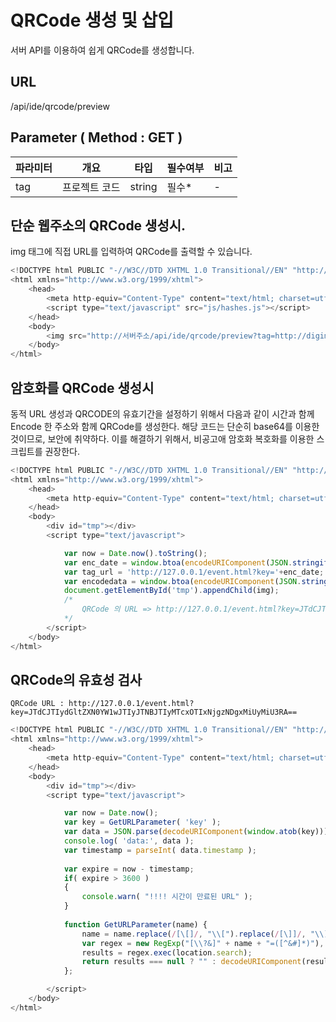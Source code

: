 QRCode 생성 및 삽입
==========================

서버 API를 이용하여 쉽게 QRCode를 생성합니다.

## URL

/api/ide/qrcode/preview

## Parameter ( Method : GET )

|파라미터|개요|타입|필수여부|비고|
|------|---|---|---|---|
|tag|프로젝트 코드|string|필수*|-|

## 단순 웹주소의 QRCode 생성시.

img 태그에 직접 URL를 입력하여 QRCode를 출력할 수 있습니다.

```javascript
<!DOCTYPE html PUBLIC "-//W3C//DTD XHTML 1.0 Transitional//EN" "http://www.w3.org/TR/xhtml1/DTD/xhtml1-transitional.dtd">
<html xmlns="http://www.w3.org/1999/xhtml">
    <head>
        <meta http-equiv="Content-Type" content="text/html; charset=utf-8" />
        <script type="text/javascript" src="js/hashes.js"></script>
    </head>
    <body>
        <img src="http://서버주소/api/ide/qrcode/preview?tag=http://digimix.co.kr">
    </body>
</html>
```

## 암호화를 QRCode 생성시

동적 URL 생성과 QRCODE의 유효기간을 설정하기 위해서 다음과 같이 시간과 함께 Encode 한 주소와 함께 QRCode를 생성한다.
해당 코드는 단순히 base64를 이용한 것이므로, 보안에 취약하다. 이를 해결하기 위해서, 비공고애 암호화 복호화를 이용한 스크립트를 권장한다.

```javascript
<!DOCTYPE html PUBLIC "-//W3C//DTD XHTML 1.0 Transitional//EN" "http://www.w3.org/TR/xhtml1/DTD/xhtml1-transitional.dtd">
<html xmlns="http://www.w3.org/1999/xhtml">
    <head>
        <meta http-equiv="Content-Type" content="text/html; charset=utf-8" />
    </head>
    <body>
        <div id="tmp"></div>
        <script type="text/javascript">

            var now = Date.now().toString();
			var enc_date = window.btoa(encodeURIComponent(JSON.stringify( { timestamp : now } )));
            var tag_url = 'http://127.0.0.1/event.html?key='+enc_date;
			var encodedata = window.btoa(encodeURIComponent(JSON.stringify( { tag : tag_url } )));
            document.getElementById('tmp').appendChild(img);
            /*
                QRCode 의 URL => http://127.0.0.1/event.html?key=JTdCJTIydGltZXN0YW1wJTIyJTNBJTIyMTcxOTIxNjgzNDgxMiUyMiU3RA==
            */
        </script>
    </body>
</html>

```
## QRCode의 유효성 검사

    QRCode URL : http://127.0.0.1/event.html?key=JTdCJTIydGltZXN0YW1wJTIyJTNBJTIyMTcxOTIxNjgzNDgxMiUyMiU3RA==

```javascript
<!DOCTYPE html PUBLIC "-//W3C//DTD XHTML 1.0 Transitional//EN" "http://www.w3.org/TR/xhtml1/DTD/xhtml1-transitional.dtd">
<html xmlns="http://www.w3.org/1999/xhtml">
    <head>
        <meta http-equiv="Content-Type" content="text/html; charset=utf-8" />
    </head>
    <body>
        <div id="tmp"></div>
        <script type="text/javascript">

            var now = Date.now();
			var key = GetURLParameter( 'key' );
			var data = JSON.parse(decodeURIComponent(window.atob(key)));
			console.log( 'data:', data );
			var timestamp = parseInt( data.timestamp );
			
			var expire = now - timestamp;
			if( expire > 3600 )
			{
				console.warn( "!!!! 시간이 만료된 URL" );
			}
			
			function GetURLParameter(name) {
                name = name.replace(/[\[]/, "\\[").replace(/[\]]/, "\\]");
                var regex = new RegExp("[\\?&]" + name + "=([^&#]*)"),
                results = regex.exec(location.search);
                return results === null ? "" : decodeURIComponent(results[1].replace(/\+/g, " "));
            };

        </script>
    </body>
</html>
```
